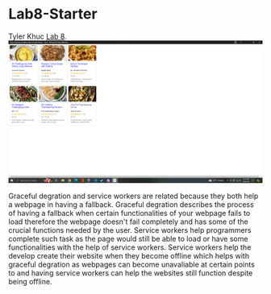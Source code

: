 # Lab8-Starter
Tyler Khuc
[Lab 8](https://tylercooksrice.github.io/Lab8-Starter/).
![image](pwa.png)

Graceful degration and service workers are related because they both help a webpage in having a fallback. Graceful degration describes the process of having a fallback when certain functionalities of your webpage fails to load therefore the webpage doesn't fail completely and has some of the crucial functions needed by the user. Service workers help programmers complete such task as the page would still be able to load or have some functionalities with the help of service workers. Service workers help the develop create their website when they become offline which helps with graceful degration as webpages can become unavaliable at certain points to and having service workers can help the websites still function despite being offline.
